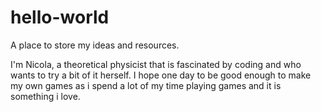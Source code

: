 # hello-world
A place to store my ideas and resources.

I'm Nicola, a theoretical physicist that is fascinated by coding and who wants to try a bit of it herself. 
I hope one day to be good enough to make my own games as i spend a lot of my time playing games and it is something i love. 
